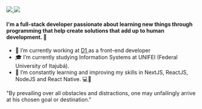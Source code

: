 <a href="https://www.linkedin.com/in/rodrigodsluz" target="_blank">
<img src="https://img.shields.io/badge/LinkedIn-0077B5?style=for-the-badge&logo=linkedin&logoColor=white" />
</a>

<a href="mailto:rodrigodsluz@gmail.com" target="_blank">
 <img src="https://img.shields.io/badge/-Gmail-c14438?style=flat-square&logo=Gmail&logoColor=white" />
</a>

#### I'm a full-stack developer passionate about learning new things through programming that help create solutions that add up to human development. :rocket:
 
- 🔭 I’m currently working at <a href="https://www.d1.cx/" target="_blank"> D1 </a> as a front-end developer
- 🎓 I’m currently studying Information Systems at UNIFEI (Federal University of Itajubá).
- 🌱 I’m constantly learning and improving my skills in NextJS, ReactJS, NodeJS and React Native. 💻📱

"By prevailing over all obstacles and distractions, one may unfailingly arrive at his chosen goal or destination."
